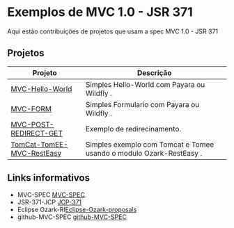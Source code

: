# Exemplos de MVC 1.0 - JSR 371
Aqui estão contribuições de projetos que usam a spec MVC 1.0 - JSR 371

## Projetos
Projeto         | Descrição
--------------- | -------------
[MVC-Hello-World](https://github.com/SouJava-Rio/soujava-rio-labs/tree/master/MVC1.0-samples/MVC-HelloWorld) | Simples Hello-World com Payara ou Wildfly . 
[MVC-FORM](https://github.com/SouJava-Rio/soujava-rio-labs/tree/master/MVC1.0-samples/MVC-FORM) | Simples Formulario com Payara ou Wildfly .
[MVC-POST-REDIRECT-GET](https://github.com/SouJava-Rio/soujava-rio-labs/tree/master/MVC1.0-samples/MVC-POST-REDIRECT-GET) | Exemplo de redirecinamento.
[TomCat-TomEE-MVC-RestEasy](https://github.com/SouJava-Rio/soujava-rio-labs/tree/master/MVC1.0-samples/TomCat-TomEE-MVC) | Simples exemplo com Tomcat e Tomee usando o modulo Ozark-RestEasy .
## Links informativos

* MVC-SPEC [MVC-SPEC](https://www.mvc-spec.org/)
* JSR-371-JCP [JCP-371](https://jcp.org/en/jsr/detail?id=371)
* Eclipse Ozark-RI[Eclipse-Ozark-proposals](https://projects.eclipse.org/proposals/eclipse-ozark)
* github-MVC-SPEC [github-MVC-SPEC]( https://github.com/mvc-spec/)
